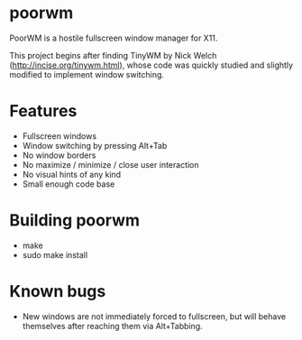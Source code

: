 poorwm
======

PoorWM is a hostile fullscreen window manager for X11.

This project begins after finding TinyWM by Nick Welch
(http://incise.org/tinywm.html), whose code was quickly
studied and slightly modified to implement window switching.

Features
========
- Fullscreen windows
- Window switching by pressing Alt+Tab
- No window borders
- No maximize / minimize / close user interaction
- No visual hints of any kind
- Small enough code base

Building poorwm
===============
- make
- sudo make install

Known bugs
==========
- New windows are not immediately forced to fullscreen, but
  will behave themselves after reaching them via Alt+Tabbing.
